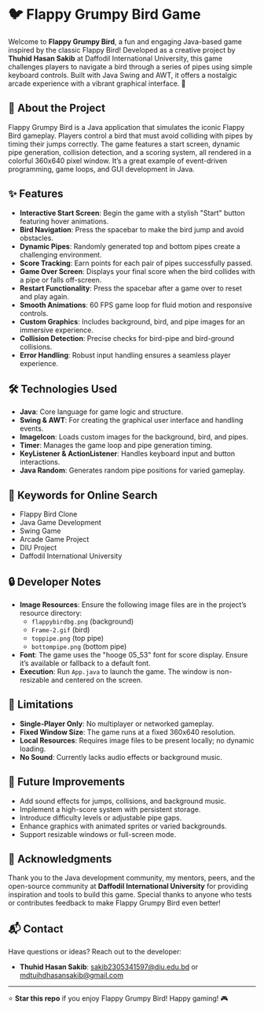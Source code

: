 # 🐦 Flappy Grumpy Bird Game

Welcome to **Flappy Grumpy Bird**, a fun and engaging Java-based game inspired by the classic Flappy Bird! Developed as a creative project by **Thuhid Hasan Sakib** at Daffodil International University, this game challenges players to navigate a bird through a series of pipes using simple keyboard controls. Built with Java Swing and AWT, it offers a nostalgic arcade experience with a vibrant graphical interface. 🚀

## 📖 About the Project

Flappy Grumpy Bird is a Java application that simulates the iconic Flappy Bird gameplay. Players control a bird that must avoid colliding with pipes by timing their jumps correctly. The game features a start screen, dynamic pipe generation, collision detection, and a scoring system, all rendered in a colorful 360x640 pixel window. It’s a great example of event-driven programming, game loops, and GUI development in Java.

## ✨ Features

- **Interactive Start Screen**: Begin the game with a stylish "Start" button featuring hover animations.
- **Bird Navigation**: Press the spacebar to make the bird jump and avoid obstacles.
- **Dynamic Pipes**: Randomly generated top and bottom pipes create a challenging environment.
- **Score Tracking**: Earn points for each pair of pipes successfully passed.
- **Game Over Screen**: Displays your final score when the bird collides with a pipe or falls off-screen.
- **Restart Functionality**: Press the spacebar after a game over to reset and play again.
- **Smooth Animations**: 60 FPS game loop for fluid motion and responsive controls.
- **Custom Graphics**: Includes background, bird, and pipe images for an immersive experience.
- **Collision Detection**: Precise checks for bird-pipe and bird-ground collisions.
- **Error Handling**: Robust input handling ensures a seamless player experience.

## 🛠️ Technologies Used

- **Java**: Core language for game logic and structure.
- **Swing & AWT**: For creating the graphical user interface and handling events.
- **ImageIcon**: Loads custom images for the background, bird, and pipes.
- **Timer**: Manages the game loop and pipe generation timing.
- **KeyListener & ActionListener**: Handles keyboard input and button interactions.
- **Java Random**: Generates random pipe positions for varied gameplay.

## 🔑 Keywords for Online Search

- Flappy Bird Clone
- Java Game Development
- Swing Game
- Arcade Game Project
- DIU Project
- Daffodil International University

## 🔒 Developer Notes

- **Image Resources**: Ensure the following image files are in the project’s resource directory:
  - `flappybirdbg.png` (background)
  - `Frame-2.gif` (bird)
  - `toppipe.png` (top pipe)
  - `bottompipe.png` (bottom pipe)
- **Font**: The game uses the "hooge 05_53" font for score display. Ensure it’s available or fallback to a default font.
- **Execution**: Run `App.java` to launch the game. The window is non-resizable and centered on the screen.

## 📌 Limitations

- **Single-Player Only**: No multiplayer or networked gameplay.
- **Fixed Window Size**: The game runs at a fixed 360x640 resolution.
- **Local Resources**: Requires image files to be present locally; no dynamic loading.
- **No Sound**: Currently lacks audio effects or background music.

## 🌟 Future Improvements

- Add sound effects for jumps, collisions, and background music.
- Implement a high-score system with persistent storage.
- Introduce difficulty levels or adjustable pipe gaps.
- Enhance graphics with animated sprites or varied backgrounds.
- Support resizable windows or full-screen mode.

## 🙌 Acknowledgments

Thank you to the Java development community, my mentors, peers, and the open-source community at **Daffodil International University** for providing inspiration and tools to build this game. Special thanks to anyone who tests or contributes feedback to make Flappy Grumpy Bird even better!

## 📬 Contact

Have questions or ideas? Reach out to the developer:

- **Thuhid Hasan Sakib**: sakib2305341597@diu.edu.bd or mdtuihdhasansakib@gmail.com

---

⭐ **Star this repo** if you enjoy Flappy Grumpy Bird! Happy gaming! 🎮
